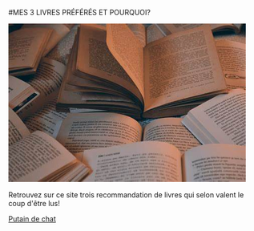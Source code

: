 #MES 3 LIVRES PRÉFÉRÉS ET POURQUOI?

![image](images/livres.jpg)

Retrouvez sur ce site trois recommandation de livres qui selon valent le coup d'être lus!

[Putain de chat](livre1.md)
